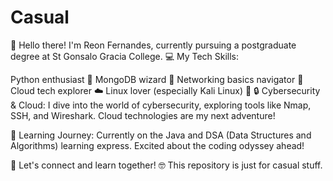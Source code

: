 # Casual

👋 Hello there! I'm Reon Fernandes, currently pursuing a postgraduate degree at St Gonsalo Gracia College.
💻 My Tech Skills:

Python enthusiast 🐍
MongoDB wizard 🧙
Networking basics navigator 🔗
Cloud tech explorer ☁️
Linux lover (especially Kali Linux) 🐧
🔒 Cybersecurity & Cloud:
I dive into the world of cybersecurity, exploring tools like Nmap, SSH, and Wireshark. Cloud technologies are my next adventure!

🌱 Learning Journey:
Currently on the Java and DSA (Data Structures and Algorithms) learning express. Excited about the coding odyssey ahead!

🚀 Let's connect and learn together! 🤓
This repository is just for casual stuff.
